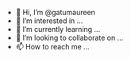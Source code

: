 - 👋 Hi, I’m @gatumaureen
- 👀 I’m interested in ...
- 🌱 I’m currently learning ...
- 💞️ I’m looking to collaborate on ...
- 📫 How to reach me ...

<!---
gatumaureen/gatumaureen is a ✨ special ✨ repository because its `README.md` (this file) appears on your GitHub profile.
You can click the Preview link to take a look at your changes.
--->
